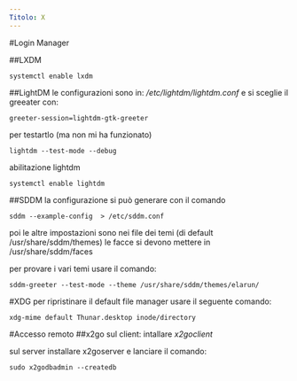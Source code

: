 ```yaml
---
Titolo: X
---
```


#Login Manager

##LXDM

    systemctl enable lxdm
    
    
##LightDM
le configurazioni sono in: _/etc/lightdm/lightdm.conf_ 
e si sceglie il greeater con: 

    greeter-session=lightdm-gtk-greeter

per testartlo (ma non mi ha funzionato) 

    lightdm --test-mode --debug

abilitazione lightdm

    systemctl enable lightdm

##SDDM
la configurazione si può generare con il comando 

    sddm --example-config  > /etc/sddm.conf
    
poi le altre impostazioni sono nei file dei temi (di default /usr/share/sddm/themes) 
le facce si devono mettere in /usr/share/sddm/faces 

per provare i vari temi usare il comando:

    sddm-greeter --test-mode --theme /usr/share/sddm/themes/elarun/

#XDG
per ripristinare il default file manager usare il seguente comando:

    xdg-mime default Thunar.desktop inode/directory

#Accesso remoto
##x2go
sul client: intallare _x2goclient_

sul server installare x2goserver e lanciare il comando:

    sudo x2godbadmin --createdb
